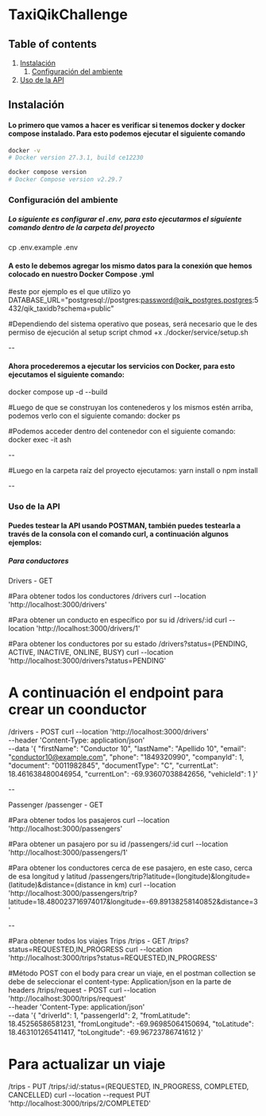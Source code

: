 # TaxiQikChallenge

## Table of contents  
1. [Instalación](#Instalación)
    1. [Configuración del ambiente](#Configuración-del-ambiente) 
3. [Uso de la API](#Uso-de-la-API)  



## Instalación


#### Lo primero que vamos a hacer es verificar si tenemos docker y docker compose instalado. Para esto podemos ejecutar el siguiente comando
```bash
docker -v
# Docker version 27.3.1, build ce12230
```


```bash
docker compose version
# Docker Compose version v2.29.7
```





### Configuración del ambiente
##### Lo siguiente es configurar el .env, para esto ejecutarmos el siguiente comando dentro de la carpeta del proyecto
cp .env.example .env

#### A esto le debemos agregar los mismo datos para la conexión que hemos colocado en nuestro Docker Compose .yml
#este por ejemplo es el que utilizo yo DATABASE_URL="postgresql://postgres:password@qik_postgres.postgres:5432/qik_taxidb?schema=public"

#Dependiendo del sistema operativo que poseas, será necesario que le des permiso de ejecución al setup script
chmod +x ./docker/service/setup.sh

--

#### Ahora procederemos a ejecutar los servicios con Docker, para esto ejecutamos el siguiente comando:
docker compose up -d --build

#Luego de que se construyan los contenederos y los mismos estén arriba, podemos verlo con el siguiente comando:
docker ps

#Podemos acceder dentro del contenedor con el siguiente comando:
docker exec -it <Nombre del Contenedor> ash

--

#Luego en la carpeta raíz del proyecto ejecutamos:
yarn install o npm install

--


### Uso de la API

#### Puedes testear la API usando POSTMAN, también puedes testearla a través de la consola con el comando curl, a continuación algunos ejemplos:
##### Para conductores
Drivers - GET 

#Para obtener todos los conductores
/drivers
curl --location 'http://localhost:3000/drivers'

#Para obtener un conducto en específico por su id
/drivers/:id
curl --location 'http://localhost:3000/drivers/1'

#Para obtener los conductores por su estado
/drivers?status=(PENDING, ACTIVE, INACTIVE, ONLINE, BUSY)
curl --location 'http://localhost:3000/drivers?status=PENDING'


# A continuación el endpoint para crear un coonductor
/drivers - POST
curl --location 'http://localhost:3000/drivers' \
--header 'Content-Type: application/json' \
--data '{
      "firstName": "Conductor 10",
      "lastName": "Apellido 10",
      "email": "conductor10@example.com",
      "phone": "1849320990",
      "companyId": 1,
      "document": "0011982845",
      "documentType": "C",
      "currentLat": 18.461638480046954, 
      "currentLon": -69.93607038842656,
      "vehicleId": 1
}'

--

Passenger
/passenger - GET

#Para obtener todos los pasajeros
curl --location 'http://localhost:3000/passengers'

#Para obtener un pasajero por su id
/passengers/:id
curl --location 'http://localhost:3000/passengers/1'

#Para obtener los conductores cerca de ese pasajero, en este caso, cerca de esa longitud y latitud
/passengers/trip?latitude=(longitude)&longitude=(latitude)&distance=(distance in km)
curl --location 'http://localhost:3000/passengers/trip?latitude=18.480023716974017&longitude=-69.89138258140852&distance=3'

--

#Para obtener todos los viajes
Trips
/trips - GET
/trips?status=REQUESTED,IN_PROGRESS
curl --location 'http://localhost:3000/trips?status=REQUESTED,IN_PROGRESS'

#Método POST con el body para crear un viaje, en el postman collection se debe de seleccionar el content-type: Application/json en la parte de headers
/trips/request - POST
curl --location 'http://localhost:3000/trips/request' \
--header 'Content-Type: application/json' \
--data '{
    "driverId": 1,
    "passengerId": 2,
    "fromLatitude": 18.45256586581231,
    "fromLongitude": -69.96985064150694,
    "toLatitude": 18.463101265411417,
    "toLongitude": -69.96723786741612
}'

# Para actualizar un viaje
/trips - PUT
/trips/:id/:status=(REQUESTED, IN_PROGRESS, COMPLETED, CANCELLED)
curl --location --request PUT 'http://localhost:3000/trips/2/COMPLETED'
